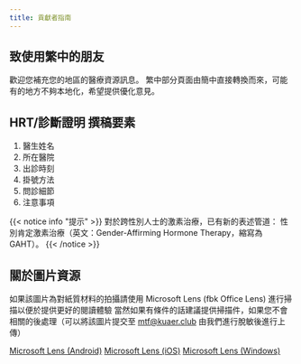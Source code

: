 ```yaml
---
title: 貢獻者指南
---
```


## 致使用繁中的朋友

歡迎您補充您的地區的醫療資源訊息。
繁中部分頁面由簡中直接轉換而來，可能有的地方不夠本地化，希望提供優化意見。

## HRT/診斷證明 撰稿要素

1. 醫生姓名
1. 所在醫院
1. 出診時刻
1. 掛號方法
1. 問診細節
1. 注意事項

{{< notice info "提示" >}}
對於跨性別人士的激素治療，已有新的表述管道：
性別肯定激素治療（英文：Gender-Affirming Hormone Therapy，縮寫為 GAHT）。 
{{< /notice >}}

## 關於圖片資源

如果該圖片為對紙質材料的拍攝請使用 Microsoft Lens (fbk Office Lens) 進行掃描以便於提供更好的閱讀體驗
當然如果有條件的話建議提供掃描件，如果您不會相關的後處理（可以將該圖片提交至 <mtf@kuaer.club> 由我們進行脫敏後進行上傳）

[Microsoft Lens (Android)](https://coolapk.com/apk/com.microsoft.office.officelens)
[Microsoft Lens (iOS)](https://apps.apple.com/app/id975925059)
[Microsoft Lens (Windows)](https://www.microsoft.com/en-us/p/office-lens/9wzdncrfj3t8)
